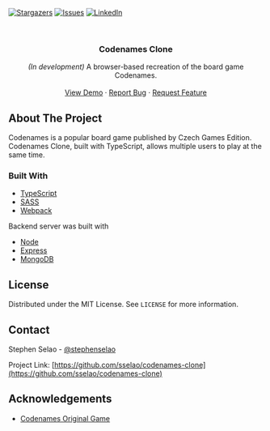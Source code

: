 <!-- PROJECT SHIELDS -->
[![Stargazers][stars-shield]][stars-url]
[![Issues][issues-shield]][issues-url]
[![LinkedIn][linkedin-shield]][linkedin-url]

<!--[![MIT License][license-shield]][license-url]-->


<br />
<p align="center">
  <h3 align="center">Codenames Clone</h3>

  <p align="center">
    <em>(In development)</em> A browser-based recreation of the board game Codenames.
    <br />
    <br />
    <a href="https://codenames.stephenselao.com/">View Demo</a>
    ·
    <a href="https://github.com/sselao/codenames-clone/issues">Report Bug</a>
    ·
    <a href="https://github.com/sselao/codenames-clone/issues">Request Feature</a>
  </p>
</p>



<!-- ABOUT THE PROJECT -->
## About The Project

Codenames is a popular board game published by Czech Games Edition. Codenames Clone, built with TypeScript, allows multiple users to play at the same time. 


### Built With

* [TypeScript](https://www.typescriptlang.org/)
* [SASS](https://sass-lang.com/)
* [Webpack](https://webpack.js.org/)

Backend server was built with

* [Node](https://nodejs.org/)
* [Express](https://expressjs.com/)
* [MongoDB](https://www.mongodb.com/)


<!-- GETTING STARTED -->
<!--
## Getting Started

To get a local copy up and running follow these steps.

### Prerequisites

If you don't have npm installed, download npm from [the official official website](https://www.npmjs.com/get-npm).

### Installation

1. Clone the repo
   ```sh
   git clone https://github.com/sselao/codenames-clone.git
   ```
2. Install NPM packages
   ```sh
   npm install
   ```
3. Running it
   ```sh
   npm run start
   ```
-->

<!-- CONTRIBUTING -->
<!--
## Contributing

Any contributions you make are **greatly appreciated**!

1. Fork the Project
2. Create your Feature Branch (`git checkout -b feature/MyCoolFeature`)
3. Commit your Changes (`git commit -m 'Add some cool feature'`)
4. Push to the Branch (`git push origin feature/MyCoolFeature`)
5. Open a Pull Request
-->


<!-- LICENSE -->
## License

Distributed under the MIT License. See `LICENSE` for more information.



<!-- CONTACT -->
## Contact

Stephen Selao - [@stephenselao](https://twitter.com/StephenSelao)

Project Link: [https://github.com/sselao/codenames-clone](https://github.com/sselao/codenames-clone)



<!-- ACKNOWLEDGEMENTS -->
## Acknowledgements

* [Codenames Original Game](https://en.wikipedia.org/wiki/Codenames_(board_game))





<!-- MARKDOWN LINKS & IMAGES -->
[contributors-shield]: https://img.shields.io/github/contributors/sselao/codenames-clone.svg?style=for-the-badge
[contributors-url]: https://github.com/sselao/codenames-clone/graphs/contributors
[forks-shield]: https://img.shields.io/github/forks/sselao/codenames-clone.svg?style=for-the-badge
[forks-url]: https://github.com/sselao/codenames-clone/network/members
[stars-shield]: https://img.shields.io/github/stars/sselao/codenames-clone.svg?style=for-the-badge
[stars-url]: https://github.com/sselao/codenames-clone/stargazers
[issues-shield]: https://img.shields.io/github/issues/sselao/codenames-clone.svg?style=for-the-badge
[issues-url]: https://github.com/sselao/codenames-clone/issues
[license-shield]: https://img.shields.io/github/license/sselao/codenames-clone.svg?style=for-the-badge
[license-url]: https://github.com/sselao/codenames-clone/blob/main/LICENSE
[linkedin-shield]: https://img.shields.io/badge/-LinkedIn-black.svg?style=for-the-badge&logo=linkedin&colorB=555
[linkedin-url]: https://www.linkedin.com/in/sselao/
